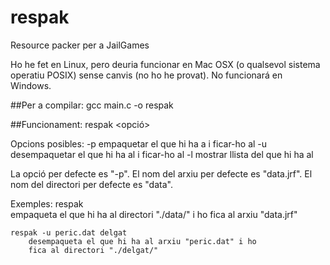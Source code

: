 # respak
Resource packer per a JailGames

Ho he fet en Linux, pero deuria funcionar en Mac OSX (o qualsevol sistema operatiu POSIX) sense canvis (no ho he provat).
No funcionará en Windows.

##Per a compilar:
gcc main.c -o respak

##Funcionament:
respak <opció> <arxiu> <directori>

Opcions posibles:
	-p	empaquetar el que hi ha a <directori> i ficar-ho al <arxiu>
	-u	desempaquetar el que hi ha al <arxiu> i ficar-ho al <directori>
	-l	mostrar llista del que hi ha al <arxiu>

La opció per defecte es "-p". El nom del arxiu per defecte es "data.jrf". El
nom del directori per defecte es "data".

Exemples:
	respak	
		empaqueta el que hi ha al directori "./data/" i ho
		fica al arxiu "data.jrf"

	respak -u peric.dat delgat
		desempaqueta el que hi ha al arxiu "peric.dat" i ho
		fica al directori "./delgat/" 

